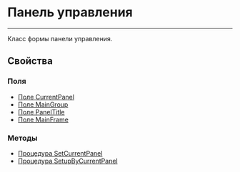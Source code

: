 ﻿---
Link: CMP.Frm.ControlPanel
---

<!--- Навигация
[Имя проекта](#)
-->

# Панель управления
---

Класс формы панели управления.

<!---
## Примеры
-->

## Свойства

<!--
### Типы
* [Тип 1](#)
-->

### Поля
* [Поле CurrentPanel](CurrentPanel)
* [Поле MainGroup](MainGroup)
* [Поле PanelTitle](PanelTitle)
* [Поле MainFrame](MainFrame)

### Методы
* [Процедура SetCurrentPanel](SetCurrentPanel)
* [Процедура SetupByCurrentPanel](SetupByCurrentPanel)


